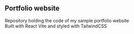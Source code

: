 ## **Portfolio website**

Repository holding the code of my sample portfolio website<br>
Built with React Vite and styled with TailwindCSS

